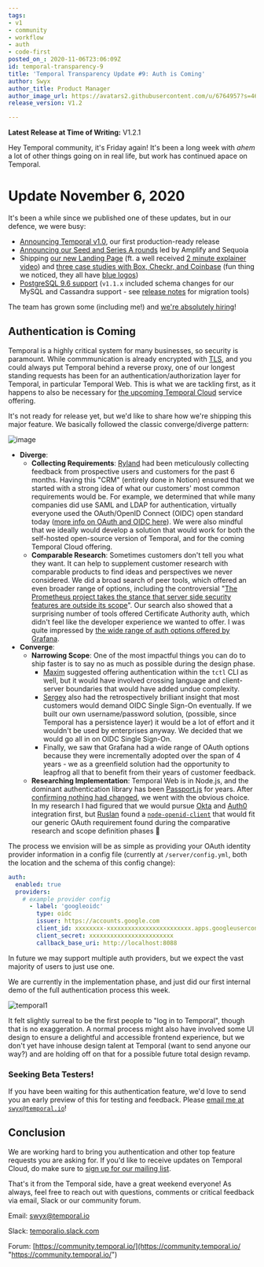 ```yaml
---
tags:
- v1
- community
- workflow
- auth
- code-first
posted_on_: 2020-11-06T23:06:09Z
id: temporal-transparency-9
title: 'Temporal Transparency Update #9: Auth is Coming'
author: Swyx
author_title: Product Manager
author_image_url: https://avatars2.githubusercontent.com/u/6764957?s=460&u=97ad815028595b73b06ee4b0510e66bbe391228d&v=4
release_version: V1.2

---
```

<!--truncate-->

**Latest Release at Time of Writing:** V1.2.1

Hey Temporal community, it's Friday again! It's been a long week with *ahem* a lot of other things going on in real life, but work has continued apace on Temporal.

# Update November 6, 2020

It's been a while since we published one of these updates, but in our defence, we were busy: 

- [Announcing Temporal v1.0](https://docs.temporal.io/blog/temporal-v1-announcement), our first production-ready release
- [Announcing our Seed and Series A rounds](https://docs.temporal.io/blog/funding-announcement) led by Amplify and Sequoia
- Shipping [our new Landing Page](http://temporal.io/) (ft. a well received [2 minute explainer video](https://www.youtube.com/watch?v=f-18XztyN6c&feature=emb_title)) and [three case studies with Box, Checkr, and Coinbase](https://docs.temporal.io/blog/tags/case-study) (fun thing we noticed, they all have [blue logos](https://www.logomaker.com/blog/2017/09/27/blue-logos/))
- [PostgreSQL 9.6 support](https://github.com/temporalio/temporal/releases/tag/v1.2.1) (`v1.1.x` included schema changes for our MySQL and Cassandra support - see [release notes](https://github.com/temporalio/temporal/releases/tag/v1.1.1) for migration tools)

The team has grown some (including me!) and [we're absolutely hiring](https://www.temporal.io/careers/)!

## Authentication is Coming

Temporal is a highly critical system for many businesses, so security is paramount. 
While commmunication is already encrypted with [TLS](https://docs.temporal.io/docs/configure-temporal-server/#tls), 
and you could always put Temporal behind a reverse proxy,
one of our longest standing requests has been for an authentication/authorization layer for Temporal, in particular Temporal Web. 
This is what we are tackling first, 
as it happens to also be necessary for [the upcoming Temporal Cloud](https://temporal.us17.list-manage.com/subscribe/post?u=2334a0f23e55fd1840613755d&id=bbbbd4709f) service offering. 

It's not ready for release yet, but we'd like to share how we're shipping this major feature. We basically followed the classic converge/diverge pattern:

![image](https://user-images.githubusercontent.com/6764957/98401393-92855580-20a0-11eb-8098-0f331163c87a.png)

- **Diverge**:
  - **Collecting Requirements**: [Ryland](https://twitter.com/taillogs) had been meticulously collecting feedback from prospective users and customers for the past 6 months. Having this "CRM" (entirely done in Notion) ensured that we started with a strong idea of what our customers' most common requirements would be. For example, we determined that while many companies did use SAML and LDAP for authentication, virtually everyone used the OAuth/OpenID Connect (OIDC) open standard today ([more info on OAuth and OIDC here](https://developer.okta.com/blog/2019/10/21/illustrated-guide-to-oauth-and-oidc)). We were also mindful that we ideally would develop a solution that would work for both the self-hosted open-source version of Temporal, and for the coming Temporal Cloud offering.
  - **Comparable Research**: Sometimes customers don't tell you what they want. It can help to supplement customer research with comparable products to find ideas and perspectives we never considered. We did a broad search of peer tools, which offered an even broader range of options, including the controversial "[The Prometheus project takes the stance that server side security features are outside its scope]( https://www.robustperception.io/prometheus-security-authentication-authorization-and-encryption)". Our search also showed that a surprising number of tools offered Certificate Authority auth, which didn't feel like the developer experience we wanted to offer. I was quite impressed by [the wide range of auth options offered by Grafana](https://grafana.com/docs/grafana/latest/auth/).
- **Converge**:
  - **Narrowing Scope**: One of the most impactful things you can do to ship faster is to say no as much as possible during the design phase. 
    - [Maxim](https://www.linkedin.com/in/fateev/) suggested offering authentication within the `tctl` CLI as well, but it would have involved crossing language and client-server boundaries that would have added undue complexity. 
    - [Sergey](https://dev.to/temporalio/why-i-joined-temporal-19dg) also had the retrospectively brilliant insight that most customers would demand OIDC Single Sign-On eventually. If we built our own username/password solution, (possible, since Temporal has a persistence layer) it would be a lot of effort and it wouldn't be used by enterprises anyway. We decided that we would go all in on OIDC Single Sign-On. 
    - Finally, we saw that Grafana had a wide range of OAuth options because they were incrementally adopted over the span of 4 years - we as a greenfield solution had the opportunity to leapfrog all that to benefit from their years of customer feedback.
  - **Researching Implementation**: Temporal Web is in Node.js, and the dominant authentication library has been [Passport.js](http://www.passportjs.org/) for years. After [confirming nothing had changed](https://twitter.com/swyx/status/1315754745412284416), we went with the obvious choice. In my research I had figured that we would pursue [Okta](http://www.passportjs.org/packages/passport-okta-oauth) and [Auth0](http://www.passportjs.org/packages/passport-auth0) integration first, but [Ruslan](https://www.linkedin.com/in/feedmeapples) found a [`node-openid-client`](https://github.com/panva/node-openid-client) that would fit our generic OAuth requirement found during the comparative research and scope definition phases :tada:
 
The process we envision will be as simple as providing your OAuth identity provider information in a config file (currently at `/server/config.yml`, both the location and the schema of this config change):

```yaml
auth:
  enabled: true
  providers:
    # example provider config
	  - label: 'googleoidc'
	    type: oidc
	    issuer: https://accounts.google.com
	    client_id: xxxxxxxx-xxxxxxxxxxxxxxxxxxxxxxxx.apps.googleusercontent.com
	    client_secret: xxxxxxxxxxxxxxxxxxxxxxxx
	    callback_base_uri: http://localhost:8088
```

In future we may support multiple auth providers, but we expect the vast majority of users to just use one.

We are currently in the implementation phase, and just did our first internal demo of the full authentication process this week. 

![temporal1](https://user-images.githubusercontent.com/6764957/98401239-518d4100-20a0-11eb-8acf-bd9703d7f073.gif)

It felt slightly surreal to be the first people to "log in to Temporal", though that is no exaggeration. A normal process might also have involved some UI design to ensure a delightful and accessible frontend experience, but we don't yet have inhouse design talent at Temporal (want to send anyone our way?) and are holding off on that for a possible future total design revamp.

### Seeking Beta Testers!

If you have been waiting for this authentication feature, we'd love to send you an early preview of this for testing and feedback. Please <a href="mailto:swyx@temporal.io">email me at `swyx@temporal.io`</a>!

## Conclusion

We are working hard to bring you authentication and other top feature requests you are asking for. If you'd like to receive updates on Temporal Cloud, do make sure to [sign up for our mailing list](https://temporal.us17.list-manage.com/subscribe/post?u=2334a0f23e55fd1840613755d&id=bbbbd4709f).

That's it from the Temporal side, have a great weekend everyone! As always, feel free to reach out with questions, comments or critical feedback via email, Slack or our community forum.

Email: [swyx@temporal.io](mailto:swyx@temporal.io)

Slack: [temporalio.slack.com](http://temporalio.slack.com/)

Forum: [https://community.temporal.io/](https://community.temporal.io/ "https://community.temporal.io/")
